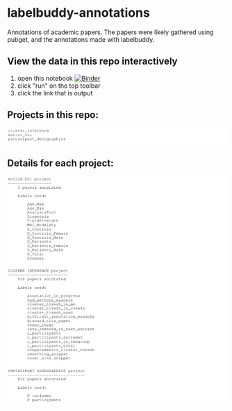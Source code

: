 # labelbuddy-annotations
Annotations of academic papers. The papers were likely gathered using pubget, and the annotations made with labelbuddy.

## View the data in this repo interactively
1) open this notebook [![Binder](https://mybinder.org/badge_logo.svg)](https://mybinder.org/v2/gh/koudyk/labelbuddy-annotations/HEAD?labpath=examples%2Frun_display_csv.ipynb)
2) click "run" on the top toolbar
3) click the link that is output

## Projects in this repo:
![](examples/figures/document_from_projects.png)


## Details for each project:
![](examples/figures/projects_summary.png)


